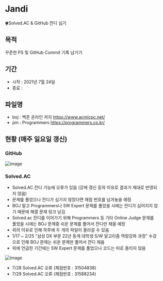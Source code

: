 # Jandi
🍀Solved.AC &amp; GitHub 잔디 심기 

## 목적
꾸준한 PS 및 GitHub Commit 기록 남기기

## 기간
- 시작 : 2021년 7월 24일
- 종료 :

## 파일명
- boj : 백준 온라인 저지 https://www.acmicpc.net/
- pm : Programmers https://programmers.co.kr/

## 현황 (매주 일요일 갱신)

### GitHub

![image](https://user-images.githubusercontent.com/65909160/160271344-65e3352b-0e00-4a48-b22b-d04d90f00087.png)

### Solved.AC
- Solved.AC 잔디 기능에 오류가 있음 (강제 갱신 등의 이유로 결과가 제대로 반영되지 않음)
- 문제를 풀었으나 잔디가 심기지 않았다면 채점 번호를 남겨놓을 예정
- BOJ 말고 Programmers나 SW Expert 문제를 풀었을 시에는 잔디가 심어지지 않기 때문에 해결 문제 링크 남김
- Solved.ac 잔디를 이어가기 위해 Programmers 등 기타 Online Judge 문제를 풀었을 시에는 BOJ 문제중 쉬운 문제를 풀어서 잔디만 채울 예정
- 위의 이유로 인해 하루에 두 개의 파일이 올라갈 수 있음
- 1/17 ~ 2/25 "삼성 DX 부문 22년 동계 대학생 S/W 알고리즘 역량강화 과정" 수강으로 인해 BOJ 문제는 쉬운 문제만 풀어서 잔디 채움 
- 위에 언급한 기간에는 SW Expert 문제를 풀었으나 코드는 따로 올리지 않음 

![image](https://user-images.githubusercontent.com/65909160/160271330-09981f7e-e46b-4252-9cfb-5c2fa4d80559.png)

- 7/28 Solved.AC 오류 (채점번호 : 31504838)
- 7/29 Solved.AC 오류 (채점번호 : 31588234)
